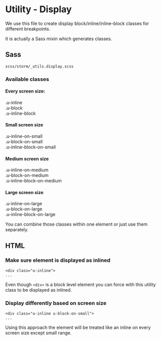 # Utility - Display

We use this file to create display block/inline/inline-block classes for different breakpoints.

It is actually a Sass mixin which generates classes.

## Sass

``` 
scss/storm/_utils.display.scss
```

### Available classes

#### Every screen size:

.u-inline  
.u-block  
.u-inline-block

#### Small screen size

.u-inline-on-small  
.u-block-on-small  
.u-inline-block-on-small

#### Medium screen size

.u-inline-on-medium  
.u-block-on-medium  
.u-inline-block-on-medium

#### Large screen size

.u-inline-on-large  
.u-block-on-large  
.u-inline-block-on-large

You can combine those classes within one element or just use them separately. 

## HTML

### Make sure element is displayed as inlined

``` 
<div class="u-inline">
...

```

Even though `<div>` is a block level element you can force with this utility class to be displayed as inlined.

### Display differently based on screen size

``` 
<div class="u-inline u-block-on-small">
...

```

Using this approach the element will be treated like an inline on every screen size except small range.
